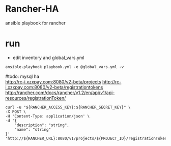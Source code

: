 # Rancher-HA
ansible playbook for rancher  
# run
* edit inventory and global_vars.yml  
```
ansible-playbook playbook.yml -e @global_vars.yml -v
```
#todo:
 mysql ha  
http://rc-i.xzxpay.com:8080/v2-beta/projects
http://rc-i.xzxpay.com:8080/v2-beta/registrationtokens
http://rancher.com/docs/rancher/v1.2/en/api/v1/api-resources/registrationToken/
```
curl -u "${RANCHER_ACCESS_KEY}:${RANCHER_SECRET_KEY}" \
-X POST \
-H 'Content-Type: application/json' \
-d '{
	"description": "string",
	"name": "string"
}' 'http://${RANCHER_URL}:8080/v1/projects/${PROJECT_ID}/registrationTokens'
```
